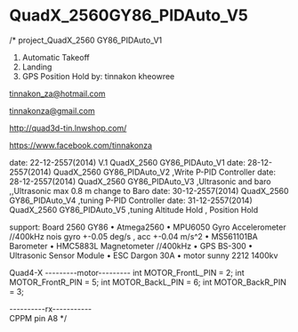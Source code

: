 QuadX_2560GY86_PIDAuto_V5
=========================
/*
project_QuadX_2560 GY86_PIDAuto_V1 

1. Automatic  Takeoff 
2. Landing
3. GPS Position Hold
by: tinnakon kheowree  

tinnakon_za@hotmail.com

tinnakonza@gmail.com

http://quad3d-tin.lnwshop.com/

https://www.facebook.com/tinnakonza

date: 22-12-2557(2014)  V.1 QuadX_2560 GY86_PIDAuto_V1
date: 28-12-2557(2014)      QuadX_2560 GY86_PIDAuto_V2   ,Write P-PID Controller
date: 28-12-2557(2014)      QuadX_2560 GY86_PIDAuto_V3   ,Ultrasonic and baro ,,Ultrasonic max 0.8 m change to Baro
date: 30-12-2557(2014)      QuadX_2560 GY86_PIDAuto_V4   ,tuning P-PID Controller
date: 31-12-2557(2014)      QuadX_2560 GY86_PIDAuto_V5   ,tuning Altitude Hold , Position Hold

support:  Board 2560  GY86
• Atmega2560
• MPU6050 Gyro Accelerometer //400kHz nois gyro +-0.05 deg/s , acc +-0.04 m/s^2
• MS561101BA Barometer
• HMC5883L Magnetometer //400kHz
• GPS BS-300
• Ultrasonic Sensor Module
• ESC Dargon 30A
• motor sunny 2212 1400kv 

Quad4-X
---------motor---------
int MOTOR_FrontL_PIN = 2;
int MOTOR_FrontR_PIN = 5;
int MOTOR_BackL_PIN = 6;
int MOTOR_BackR_PIN = 3;

----------rx-----------           
CPPM pin A8
*/
